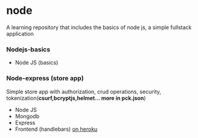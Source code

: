 # node
A learning repository that includes the basics of node js, a simple fullstack application
### Nodejs-basics
 - Node JS (basics)
### Node-express (store app)
Simple store app with authorization, crud operations, security, tokenization(**csurf,bcryptjs,helmet... more in pck.json**)
 - Node JS
 - Mongodb
 - Express
 - Frontend (handlebars)
 [on heroku](https://peaceful-bayou-28064.herokuapp.com/)
